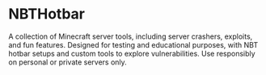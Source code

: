 # NBTHotbar
A collection of Minecraft server tools, including server crashers, exploits, and fun features. Designed for testing and educational purposes, with NBT hotbar setups and custom tools to explore vulnerabilities. Use responsibly on personal or private servers only.
